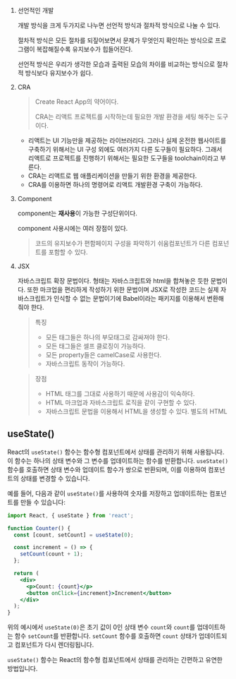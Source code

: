 1. 선언적인 개발
    
    개발 방식을 크게 두가지로 나누면 선언적 방식과 절차적 방식으로 나눌 수 있다.
    
    절차적 방식은 모든 절차를 되짚어보면서 문제가 무엇인지 확인하는 방식으로 프로그램이 복잡해질수록 유지보수가 힙들어진다.
    
    선언적 방식은 우리가 생각한 모습과 출력된 모습의 차이를 비교하는 방식으로 절차적 방식보다 유지보수가 쉽다.
    
2. CRA
    
    > Create React App의 약어이다.
    > 
    > 
    > CRA는 리액트 프로젝트를 시작하는데 필요한 개발 환경을 세팅 해주는 도구이다.
    > 
    - 리액트는 UI 기능만을 제공하는 라이브러리다. 그러나 실제 온전한 웹사이트를 구축하기 위해서는 UI 구성 외에도 여러가지 다른 도구들이 필요하다.
    그래서 리액트로 프로젝트를 진행하기 위해서는 필요한 도구들을 toolchain이라고 부른다.
    - CRA는 리액트로 웹 애플리케이션을 만들기 위한 환경을 제공한다.
    - CRA를 이용하면 하나의 명령어로 리액트 개발환경 구축이 가능하다.
3. Component
    
    component는 **재사용**이 가능한 구성단위이다.
    
    component 사용시에는 여러 장점이 있다.
    
    > 코드의 유지보수가 편함페이지 구성을 파악하기 쉬움컴포넌트가 다른 컴포넌트를 포함할 수 있다.
    > 
4. JSX
    
    자바스크립트 확장 문법이다. 형태는 자바스크립트와 html을 합쳐놓은 듯한 문법이다. 또한 마크업을 편리하게 작성하기 위한 문법이며 JSX로 작성한 코드는 실제 자바스크립트가 인식할 수 없는 문법이기에 Babel이라는 패키지를 이용해서 변환해줘야 한다.
    
    > 특징
    > 
    > - 모든 태그들은 하나의 부모태그로 감싸져야 한다.
    > - 모든 태그들은 셀프 클로징이 가능하다.
    > - 모든 property들은 camelCase로 사용한다.
    > - 자바스크립트 동작이 가능하다.
    
    > 장점
    > 
    > - HTML 태그를 그대로 사용하기 때문에 사용감이 익숙하다.
    > - HTML 마크업과 자바스크립트 로직을 같이 구현할 수 있다.
    > - 자바스크립트 문법을 이용해서 HTML을 생성할 수 있다. 별도의 HTML

## useState()

React의 `useState()` 함수는 함수형 컴포넌트에서 상태를 관리하기 위해 사용됩니다. 이 함수는 하나의 상태 변수와 그 변수를 업데이트하는 함수를 반환합니다. `useState()` 함수를 호출하면 상태 변수와 업데이트 함수가 쌍으로 반환되며, 이를 이용하여 컴포넌트의 상태를 변경할 수 있습니다.

예를 들어, 다음과 같이 `useState()`를 사용하여 숫자를 저장하고 업데이트하는 컴포넌트를 만들 수 있습니다:

```jsx
import React, { useState } from 'react';

function Counter() {
  const [count, setCount] = useState(0);

  const increment = () => {
    setCount(count + 1);
  };

  return (
    <div>
      <p>Count: {count}</p>
      <button onClick={increment}>Increment</button>
    </div>
  );
}
```

위의 예시에서 `useState(0)`은 초기 값이 0인 상태 변수 `count`와 `count`를 업데이트하는 함수 `setCount`를 반환합니다. `setCount` 함수를 호출하면 `count` 상태가 업데이트되고 컴포넌트가 다시 렌더링됩니다.

`useState()` 함수는 React의 함수형 컴포넌트에서 상태를 관리하는 간편하고 유연한 방법입니다.